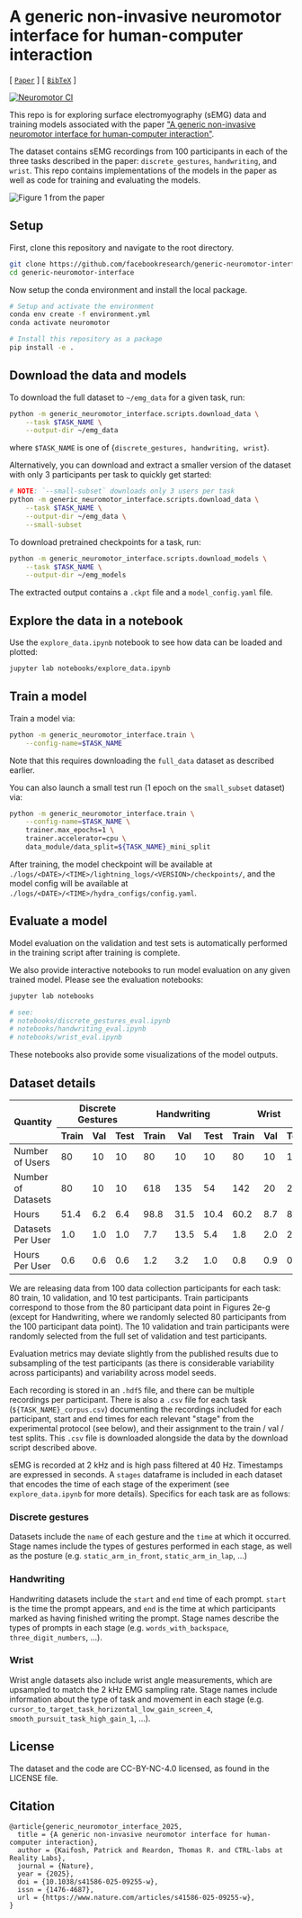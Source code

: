 # A generic non-invasive neuromotor interface for human-computer interaction

[ [`Paper`](https://www.nature.com/articles/s41586-025-09255-w) ] [ [`BibTeX`](#citation) ]

[![Neuromotor CI](https://github.com/facebookresearch/generic-neuromotor-interface/actions/workflows/main.yml/badge.svg)](https://github.com/facebookresearch/generic-neuromotor-interface/actions/workflows/main.yml)

This repo is for exploring surface electromyography (sEMG) data and training models associated with the paper ["A generic non-invasive neuromotor interface for human-computer interaction"](https://www.nature.com/articles/s41586-025-09255-w).

The dataset contains sEMG recordings from 100 participants in each of the three tasks described in the paper: `discrete_gestures`, `handwriting`, and `wrist`. This repo contains implementations of the models in the paper as well as code for training and evaluating the models.

![Figure 1 from the paper](images/figure_1.png)

## Setup

First, clone this repository and navigate to the root directory.

```bash
git clone https://github.com/facebookresearch/generic-neuromotor-interface.git
cd generic-neuromotor-interface
```

Now setup the conda environment and install the local package.

```bash
# Setup and activate the environment
conda env create -f environment.yml
conda activate neuromotor

# Install this repository as a package
pip install -e .
```

## Download the data and models

To download the full dataset to `~/emg_data` for a given task, run:

```bash
python -m generic_neuromotor_interface.scripts.download_data \
    --task $TASK_NAME \
    --output-dir ~/emg_data
```

where `$TASK_NAME`  is one of {`discrete_gestures, handwriting, wrist`}.

Alternatively, you can download and extract a smaller version of the dataset with only 3 participants per task to quickly get started:

```bash
# NOTE: `--small-subset` downloads only 3 users per task
python -m generic_neuromotor_interface.scripts.download_data \
    --task $TASK_NAME \
    --output-dir ~/emg_data \
    --small-subset
```

To download pretrained checkpoints for a task, run:

```bash
python -m generic_neuromotor_interface.scripts.download_models \
    --task $TASK_NAME \
    --output-dir ~/emg_models
```

The extracted output contains a `.ckpt` file and a `model_config.yaml` file.

## Explore the data in a notebook

Use the `explore_data.ipynb` notebook to see how data can be loaded and plotted:

```bash
jupyter lab notebooks/explore_data.ipynb
```

## Train a model

Train a model via:

```bash
python -m generic_neuromotor_interface.train \
    --config-name=$TASK_NAME
```

Note that this requires downloading the `full_data` dataset as described earlier.

You can also launch a small test run (1 epoch on the `small_subset` dataset) via:

```bash
python -m generic_neuromotor_interface.train \
    --config-name=$TASK_NAME \
    trainer.max_epochs=1 \
    trainer.accelerator=cpu \
    data_module/data_split=${TASK_NAME}_mini_split
```

After training, the model checkpoint will be available at `./logs/<DATE>/<TIME>/lightning_logs/<VERSION>/checkpoints/`, and the model config will be available at `./logs/<DATE>/<TIME>/hydra_configs/config.yaml`.

## Evaluate a model

Model evaluation on the validation and test sets is automatically performed in the training script after training is complete.

We also provide interactive notebooks to run model evaluation on any given trained model. Please see the evaluation notebooks:

```bash
jupyter lab notebooks

# see:
# notebooks/discrete_gestures_eval.ipynb
# notebooks/handwriting_eval.ipynb
# notebooks/wrist_eval.ipynb
```
These notebooks also provide some visualizations of the model outputs.

## Dataset details

<div align="center">
    <table>
      <thead>
        <tr>
          <th rowspan="2">Quantity</th>
          <th colspan="3">Discrete Gestures</th>
          <th colspan="3">Handwriting</th>
          <th colspan="3">Wrist</th>
        </tr>
        <tr>
          <th>Train</th>
          <th>Val</th>
          <th>Test</th>
          <th>Train</th>
          <th>Val</th>
          <th>Test</th>
          <th>Train</th>
          <th>Val</th>
          <th>Test</th>
        </tr>
      </thead>
      <tbody>
        <tr>
          <td>Number of Users</td>
          <td>80</td>
          <td>10</td>
          <td>10</td>
          <td>80</td>
          <td>10</td>
          <td>10</td>
          <td>80</td>
          <td>10</td>
          <td>10</td>
        </tr>
        <tr>
          <td>Number of Datasets</td>
          <td>80</td>
          <td>10</td>
          <td>10</td>
          <td>618</td>
          <td>135</td>
          <td>54</td>
          <td>142</td>
          <td>20</td>
          <td>20</td>
        </tr>
        <tr>
          <td>Hours</td>
          <td>51.4</td>
          <td>6.2</td>
          <td>6.4</td>
          <td>98.8</td>
          <td>31.5</td>
          <td>10.4</td>
          <td>60.2</td>
          <td>8.7</td>
          <td>8.3</td>
        </tr>
        <tr>
          <td>Datasets Per User</td>
          <td>1.0</td>
          <td>1.0</td>
          <td>1.0</td>
          <td>7.7</td>
          <td>13.5</td>
          <td>5.4</td>
          <td>1.8</td>
          <td>2.0</td>
          <td>2.0</td>
        </tr>
        <tr>
          <td>Hours Per User</td>
          <td>0.6</td>
          <td>0.6</td>
          <td>0.6</td>
          <td>1.2</td>
          <td>3.2</td>
          <td>1.0</td>
          <td>0.8</td>
          <td>0.9</td>
          <td>0.8</td>
        </tr>
      </tbody>
    </table>
</div>

We are releasing data from 100 data collection participants for each task: 80 train, 10 validation, and 10 test participants. Train participants correspond to those from the 80 participant data point in Figures 2e-g (except for Handwriting, where we randomly selected 80 participants from the 100 participant data point). The 10 validation and train participants were randomly selected from the full set of validation and test participants.

Evaluation metrics may deviate slightly from the published results due to subsampling of the test participants (as there is considerable variability across participants) and variability across model seeds.

Each recording is stored in an `.hdf5` file, and there can be multiple recordings per participant. There is also a `.csv` file for each task (`${TASK_NAME}_corpus.csv`) documenting the recordings included for each participant, start and end times for each relevant "stage" from the experimental protocol (see below), and their assignment to the train / val / test splits. This `.csv` file is downloaded alongside the data by the download script described above.

sEMG is recorded at 2 kHz and is high pass filtered at 40 Hz. Timestamps are expressed in seconds. A `stages` dataframe is included in each dataset that encodes the time of each stage of the experiment (see `explore_data.ipynb` for more details). Specifics for each task are as follows:

### Discrete gestures

Datasets include the `name` of each gesture and the `time` at which it occurred. Stage names include the types of gestures performed in each stage, as well as the posture (e.g. `static_arm_in_front`, `static_arm_in_lap`, ...)

### Handwriting

Handwriting datasets include the `start` and `end` time of each prompt. `start` is the time the prompt appears, and `end` is the time at which participants marked as having finished writing the prompt. Stage names describe the types of prompts in each stage (e.g. `words_with_backspace`, `three_digit_numbers`, ...).

### Wrist

Wrist angle datasets also include wrist angle measurements, which are upsampled to match the 2 kHz EMG sampling rate. Stage names include information about the type of task and movement in each stage (e.g. `cursor_to_target_task_horizontal_low_gain_screen_4`, `smooth_pursuit_task_high_gain_1`, ...).

## License

The dataset and the code are CC-BY-NC-4.0 licensed, as found in the LICENSE file.

## Citation

```
@article{generic_neuromotor_interface_2025,
  title = {A generic non-invasive neuromotor interface for human-computer interaction},
  author = {Kaifosh, Patrick and Reardon, Thomas R. and CTRL-labs at Reality Labs},
  journal = {Nature},
  year = {2025},
  doi = {10.1038/s41586-025-09255-w},
  issn = {1476-4687},
  url = {https://www.nature.com/articles/s41586-025-09255-w},
}
```
